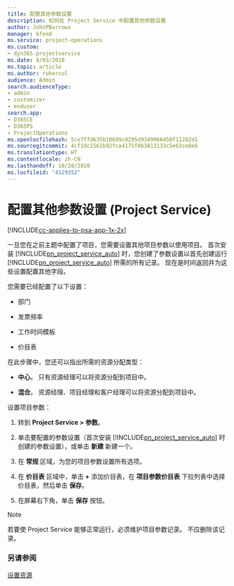 ```yaml
---
title: 配置其他参数设置
description: 如何在 Project Service 中配置其他参数设置
author: JohnPBurrows
manager: kfend
ms.service: project-operations
ms.custom:
- dyn365-projectservice
ms.date: 8/03/2018
ms.topic: article
ms.author: ruhercul
audience: Admin
search.audienceType:
- admin
- customizer
- enduser
search.app:
- D365CE
- D365PS
- ProjectOperations
ms.openlocfilehash: 5ce7ffd635b10689c8295d9349966450f11282d1
ms.sourcegitcommit: 4cf1dc1561b92fca4175f0b3813133c5e63ce8e6
ms.translationtype: HT
ms.contentlocale: zh-CN
ms.lasthandoff: 10/28/2020
ms.locfileid: "4129352"
---
```

# <a name="configure-additional-parameter-settings-project-service"></a>配置其他参数设置 (Project Service)

[!INCLUDE[cc-applies-to-psa-app-1x-2x](../includes/cc-applies-to-psa-app-1x-2x.md)]

一旦您在之前主题中配置了项目，您需要设置其他项目参数以使用项目。 首次安装 [!INCLUDE[pn_project_service_auto](../includes/pn-project-service-auto.md)] 时，您创建了参数设置以首先创建运行 [!INCLUDE[pn_project_service_auto](../includes/pn-project-service-auto.md)] 所需的所有记录。 现在是时间返回并为这些设置配置其他字段。  
  
 您需要已经配置了以下设置：  
  
-   部门  
  
-   发票频率  
  
-   工作时间模板  
  
-   价目表  
 
在此步骤中，您还可以指出所需的资源分配类型：  
  
- **中心**。 只有资源经理可以将资源分配到项目中。  
  
- **混合**。 资源经理、项目经理和客户经理可以将资源分配到项目中。  
  
 
设置项目参数：  
  
1. 转到 **Project Service > 参数**。  
  
2. 单击要配置的参数设置（首次安装 [!INCLUDE[pn_project_service_auto](../includes/pn-project-service-auto.md)] 时创建的参数设置），或单击 **新建** 新建一个。  
  
3. 在 **常规** 区域，为您的项目参数设置所有选项。  
  
4. 在 **价目表** 区域中，单击 **+** 添加价目表，在 **项目参数价目表** 下拉列表中选择价目表，然后单击 **保存**。  
  
5. 在屏幕右下角，单击 **保存** 按钮。  

> [!NOTE]
> 若要使 Project Service 能够正常运行，必须维护项目参数记录。 不应删除该记录。

### <a name="see-also"></a>另请参阅  
 [设置资源](../psa/set-up-resources.md)
